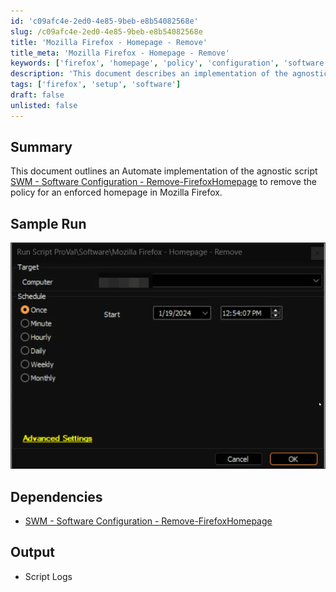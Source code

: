 ```yaml
---
id: 'c09afc4e-2ed0-4e85-9beb-e8b54082568e'
slug: /c09afc4e-2ed0-4e85-9beb-e8b54082568e
title: 'Mozilla Firefox - Homepage - Remove'
title_meta: 'Mozilla Firefox - Homepage - Remove'
keywords: ['firefox', 'homepage', 'policy', 'configuration', 'software']
description: 'This document describes an implementation of the agnostic script to remove the enforced homepage policy in Mozilla Firefox using ConnectWise Automate. It includes a sample run, dependencies, and the expected output including script logs.'
tags: ['firefox', 'setup', 'software']
draft: false
unlisted: false
---
```


## Summary

This document outlines an Automate implementation of the agnostic script [SWM - Software Configuration - Remove-FirefoxHomepage](/docs/615b14aa-fee1-4eeb-9e5f-02ad695317d9) to remove the policy for an enforced homepage in Mozilla Firefox.

## Sample Run

![Sample Run](../../../static/img/docs/c09afc4e-2ed0-4e85-9beb-e8b54082568e/image_1.webp)

## Dependencies

- [SWM - Software Configuration - Remove-FirefoxHomepage](/docs/615b14aa-fee1-4eeb-9e5f-02ad695317d9)

## Output

- Script Logs
